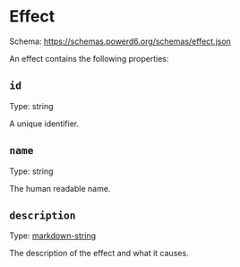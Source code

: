 # Effect

Schema: https://schemas.powerd6.org/schemas/effect.json

An effect contains the following properties:

## `id`

Type: string

A unique identifier.

## `name`

Type: string

The human readable name.

## `description`

Type: [markdown-string](markdown-string.md)

The description of the effect and what it causes.